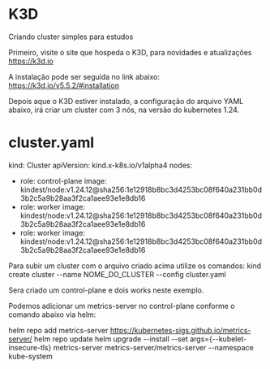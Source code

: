 # K3D
Criando cluster simples para estudos

Primeiro, visite o site que hospeda o K3D, para novidades e atualizações
https://k3d.io

A instalação pode ser seguida no link abaixo:
https://k3d.io/v5.5.2/#installation

Depois aque o K3D estiver instalado, a configuração do arquivo YAML abaixo, irá criar um cluster com 3 nós, na versão do kubernetes 1.24.

# cluster.yaml
kind: Cluster
apiVersion: kind.x-k8s.io/v1alpha4
nodes:
- role: control-plane
  image: kindest/node:v1.24.12@sha256:1e12918b8bc3d4253bc08f640a231bb0d3b2c5a9b28aa3f2ca1aee93e1e8db16
- role: worker
  image: kindest/node:v1.24.12@sha256:1e12918b8bc3d4253bc08f640a231bb0d3b2c5a9b28aa3f2ca1aee93e1e8db16
- role: worker
  image: kindest/node:v1.24.12@sha256:1e12918b8bc3d4253bc08f640a231bb0d3b2c5a9b28aa3f2ca1aee93e1e8db16

Para subir um cluster com o arquivo criado acima utilize os comandos:
kind create cluster --name NOME_DO_CLUSTER --config cluster.yaml

Sera criado um control-plane e dois works neste exemplo.

Podemos adicionar um metrics-server no control-plane conforme o comando abaixo via helm:

helm repo add metrics-server https://kubernetes-sigs.github.io/metrics-server/
helm repo update
helm upgrade --install --set args={--kubelet-insecure-tls} metrics-server metrics-server/metrics-server --namespace kube-system

